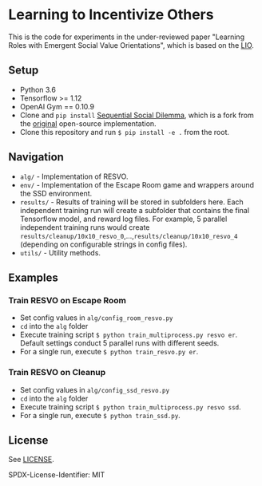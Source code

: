 # Learning to Incentivize Others

This is the code for experiments in the under-reviewed paper "Learning Roles with Emergent Social Value Orientations", which is based on the [LIO](https://github.com/011235813/lio).

## Setup

- Python 3.6
- Tensorflow >= 1.12
- OpenAI Gym == 0.10.9
- Clone and `pip install` [Sequential Social Dilemma](https://github.com/011235813/sequential_social_dilemma_games), which is a fork from the [original](https://github.com/eugenevinitsky/sequential_social_dilemma_games) open-source implementation.
- Clone this repository and run `$ pip install -e .` from the root.


## Navigation

* `alg/` - Implementation of RESVO.
* `env/` - Implementation of the Escape Room game and wrappers around the SSD environment.
* `results/` - Results of training will be stored in subfolders here. Each independent training run will create a subfolder that contains the final Tensorflow model, and reward log files. For example, 5 parallel independent training runs would create `results/cleanup/10x10_resvo_0`,...,`results/cleanup/10x10_resvo_4` (depending on configurable strings in config files).
* `utils/` - Utility methods.


## Examples

### Train RESVO on Escape Room

* Set config values in `alg/config_room_resvo.py`
* `cd` into the `alg` folder
* Execute training script `$ python train_multiprocess.py resvo er`. Default settings conduct 5 parallel runs with different seeds.
* For a single run, execute `$ python train_resvo.py er`.

### Train RESVO on Cleanup

* Set config values in `alg/config_ssd_resvo.py`
* `cd` into the `alg` folder
* Execute training script `$ python train_multiprocess.py resvo ssd`.
* For a single run, execute `$ python train_ssd.py`.


## License

See [LICENSE](LICENSE).

SPDX-License-Identifier: MIT

